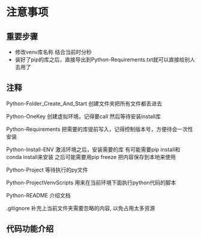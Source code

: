 # 注意事项

## 重要步骤

* 修改venv库名称 结合当前时分秒
* 装好了pip的库之后，直接导出到Python-Requirements.txt就可以直接给别人去用了

## 注释

Python-Folder_Create_And_Start
创建文件夹把所有文件都丢进去

Python-OneKey
创建虚拟环境，记得要call
然后等待安装install库

Python-Requirements
把需要的库提前写入，记得控制版本号，方便待会一次性安装

Python-Install-ENV
激活环境之后，安装需要的库
有可能需要pip install和conda install来安装
之后可能需要用pip freeze 把内容保存到本地来使用

Python-Project
等待执行的py文件

Python-ProjectVenvScripts
用来在当前环境下面执行python代码的脚本

Python-README
介绍文档

.gitignore
补充上当前文件夹需要忽略的内容, 以免占用太多资源

## 代码功能介绍